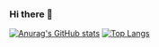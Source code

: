 ### Hi there 👋

[![Anurag's GitHub stats](https://github-readme-stats.vercel.app/api?username=junj2ejj)](https://github.com/junj2ejj/github-readme-stats)
[![Top Langs](https://github-readme-stats.vercel.app/api/top-langs/?username=junj2ejj&hide=html,javascript&langs_count=4)](https://github.com/junj2ejj/github-readme-stats)
<!--
**junj2ejj/junj2ejj** is a ✨ _special_ ✨ repository because its `README.md` (this file) appears on your GitHub profile.

Here are some ideas to get you started:

- 🔭 I’m currently working on ...
- 🌱 I’m currently learning ...
- 👯 I’m looking to collaborate on ...
- 🤔 I’m looking for help with ...
- 💬 Ask me about ...
- 📫 How to reach me: ...
- 😄 Pronouns: ...
- ⚡ Fun fact: ...
-->
